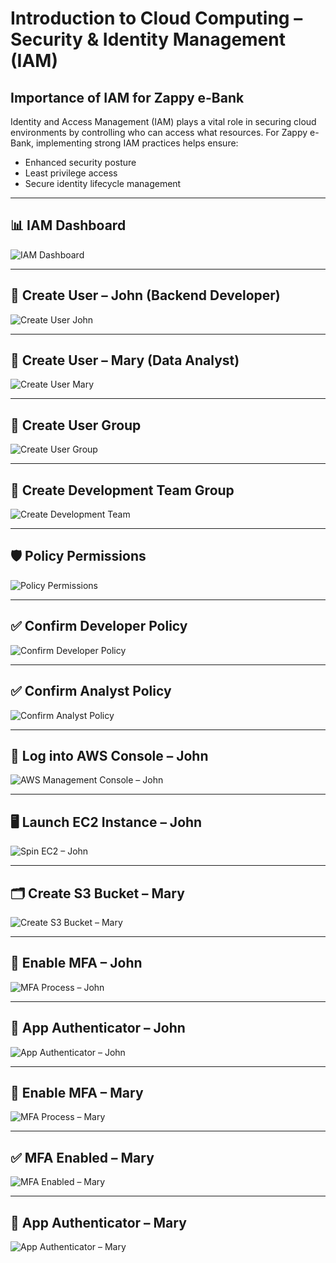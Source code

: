 # Introduction to Cloud Computing – Security & Identity Management (IAM)

## Importance of IAM for Zappy e-Bank

Identity and Access Management (IAM) plays a vital role in securing cloud environments by controlling who can access what resources. For Zappy e-Bank, implementing strong IAM practices helps ensure:

- Enhanced security posture  
- Least privilege access  
- Secure identity lifecycle management

---

## 📊 IAM Dashboard

![IAM Dashboard](assets/IAM-Dashboard.png)

---

## 👥 Create User – John (Backend Developer)

![Create User John](assets/Create-User-John_BackendDeveloper.png)

---

## 👥 Create User – Mary (Data Analyst)

![Create User Mary](assets/Create-User-Mary_DataAnalyst.png)

---

## 👥 Create User Group

![Create User Group](assets/Create-UserGroup.png)

---

## 👥 Create Development Team Group

![Create Development Team](assets/Create-Development_Team.png)

---

## 🛡️ Policy Permissions

![Policy Permissions](assets/PolicyPermissions.png)

---

## ✅ Confirm Developer Policy

![Confirm Developer Policy](assets/ConfirmDeveloperPolicy.png)

---

## ✅ Confirm Analyst Policy

![Confirm Analyst Policy](assets/ConfirmAnalystPolicy.png)

---

## 🔐 Log into AWS Console – John

![AWS Management Console – John](assets/JohnDeveloper_AWSMgtConsole.png)

---

## 🖥️ Launch EC2 Instance – John

![Spin EC2 – John](assets/JohnAWS_SpinEC2.png)

---

## 🗂️ Create S3 Bucket – Mary

![Create S3 Bucket – Mary](assets/MaryAWS_S3CreateBucket.png)

---

## 🔐 Enable MFA – John

![MFA Process – John](assets/JohnDeveloper_MFA-Process.png)

---

## 📱 App Authenticator – John

![App Authenticator – John](assets/JohnDeveloper_MFA-AppAuthenticator.png)

---

## 🔐 Enable MFA – Mary

![MFA Process – Mary](assets/MaryAnalyst_MFAProcess.png)

---

## ✅ MFA Enabled – Mary

![MFA Enabled – Mary](assets/MaryMFA_Enabled.png)

---

## 📱 App Authenticator – Mary

![App Authenticator – Mary](assets/MaryMFA_AppAuthenticator.png)

